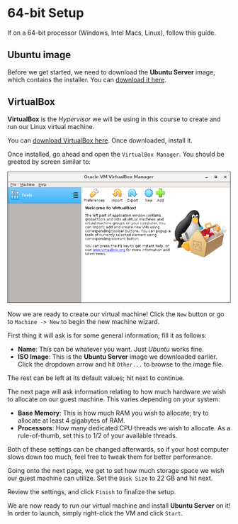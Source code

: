 # 64-bit Setup

If on a 64-bit processor (Windows, Intel Macs, Linux), follow this guide.

## Ubuntu image

Before we get started, we need to download the **Ubuntu Server** image, which contains the installer. You can [download it here](https://ubuntu.com/download/server).

## VirtualBox

**VirtualBox** is the *Hypervisor* we will be using in this course to create and run our Linux virtual machine.

You can [download VirtualBox here](https://www.virtualbox.org/). Once downloaded, install it.

Once installed, go ahead and open the `VirtualBox Manager`. You should be greeted by screen similar to:

![VirtualBox Manager](./virtualbox-manager.png)

Now we are ready to create our virtual machine! Click the `New` button or go to `Machine -> New` to begin the new machine wizard.

First thing it will ask is for some general information; fill it as follows:

- **Name**: This can be whatever you want. Just *Ubuntu* works fine.
- **ISO Image**: This is the **Ubuntu Server** image we downloaded earlier. Click the dropdown arrow and hit `Other...` to browse to the image file.

The rest can be left at its default values; hit next to continue.

The next page will ask information relating to how much hardware we wish to allocate on our guest machine. This varies depending on your system:

- **Base Memory**: This is how much RAM you wish to allocate; try to allocate at least 4 gigabytes of RAM.
- **Processors**: How many dedicated CPU threads we wish to allocate. As a rule-of-thumb, set this to 1/2 of your available threads.

Both of these settings can be changed afterwards, so if your host computer slows down too much, feel free to tweak them for better performance.

Going onto the next page, we get to set how much storage space we wish our guest machine can utilize. Set the `Disk Size` to 22 GB and hit next.

Review the settings, and click `Finish` to finalize the setup.

We are now ready to run our virtual machine and install **Ubuntu Server** on it! In order to launch, simply right-click the VM and click `Start`.

